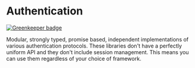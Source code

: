 # Authentication

[![Greenkeeper badge](https://badges.greenkeeper.io/ForbesLindesay/authentication.svg)](https://greenkeeper.io/)

Modular, strongly typed, promise based, independent implementations of various
authentication protocols. These libraries don't have a perfectly uniform API and
they don't include session management. This means you can use them regardless of
your choice of framework.
